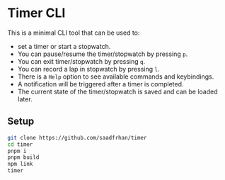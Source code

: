 # Timer CLI

This is a minimal CLI tool that can be used to:

- set a timer or start a stopwatch.
- You can pause/resume the timer/stopwatch by pressing `p`.
- You can exit timer/stopwatch by pressing `q`.
- You can record a lap in stopwatch by pressing `l`.
- There is a `Help` option to see available commands and keybindings.
- A notification will be triggered after a timer is completed.
- The current state of the timer/stopwatch is saved and can be loaded later.

## Setup

```bash
git clone https://github.com/saadfrhan/timer
cd timer
pnpm i
pnpm build
npm link
timer
```
